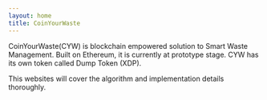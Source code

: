 ```yaml
---
layout: home
title: CoinYourWaste
---
```


CoinYourWaste(CYW) is blockchain empowered solution to Smart Waste Management. 
Built on Ethereum, it is currently at prototype stage. CYW has its own token called Dump Token (XDP).


This websites will cover the algorithm and implementation details thoroughly.



